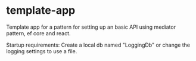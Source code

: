 # template-app
Template app for a pattern for setting up an basic API using mediator pattern, ef core and react.

Startup requirements:
Create a local db named "LoggingDb" or change the logging settings to use a file.
